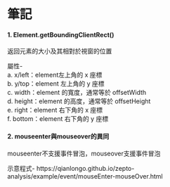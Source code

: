 <h1><b>筆記</b></h1>

<h4><b>1. Element.getBoundingClientRect()</b></h4>
<p>返回元素的大小及其相對於視窗的位置</p>
<p>屬性-<br>
a. x/left：element左上角的 x 座標<br>
b. y/top：element 左上角的 y 座標<br>
c. width：element 的寬度，通常等於 offsetWidth<br>
d. height：element 的高度，通常等於 offsetHeight<br>
e. right：element 右下角的 x 座標<br>
f. bottom：element 右下角的 y 座標</p>

<h4><b>2. mouseenter與mouseover的異同</b></h4>
<p>mouseenter不支援事件冒泡，mouseover支援事件冒泡</p>
<p>示意程式- https://qianlongo.github.io/zepto-analysis/example/event/mouseEnter-mouseOver.html</p>
